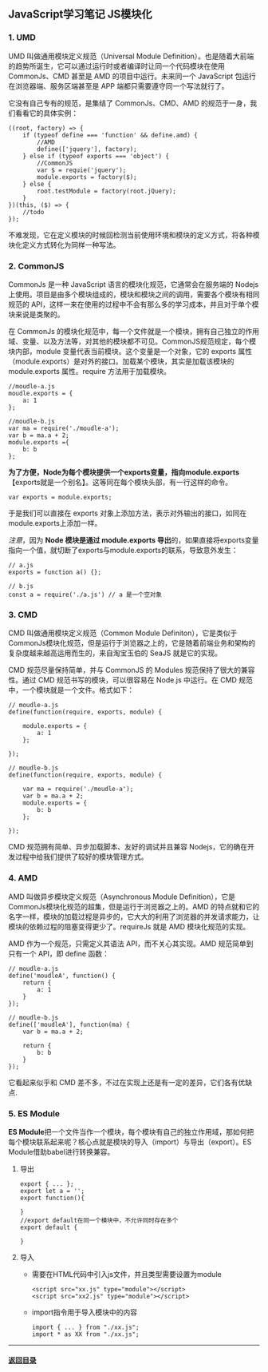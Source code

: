 ## JavaScript学习笔记 JS模块化

### 1. UMD

UMD 叫做通用模块定义规范（Universal Module Definition）。也是随着大前端的趋势所诞生，它可以通过运行时或者编译时让同一个代码模块在使用 CommonJs、CMD 甚至是 AMD 的项目中运行。未来同一个 JavaScript 包运行在浏览器端、服务区端甚至是 APP 端都只需要遵守同一个写法就行了。

它没有自己专有的规范，是集结了 CommonJs、CMD、AMD 的规范于一身，我们看看它的具体实例：

```
((root, factory) => {
    if (typeof define === 'function' && define.amd) {
        //AMD
        define(['jquery'], factory);
    } else if (typeof exports === 'object') {
        //CommonJS
        var $ = requie('jquery');
        module.exports = factory($);
    } else {
        root.testModule = factory(root.jQuery);
    }
})(this, ($) => {
    //todo
});
```

不难发现，它在定义模块的时候回检测当前使用环境和模块的定义方式，将各种模块化定义方式转化为同样一种写法。

### 2. CommonJS

CommonJs 是一种 JavaScript 语言的模块化规范，它通常会在服务端的 Nodejs 上使用。项目是由多个模块组成的，模块和模块之间的调用，需要各个模块有相同规范的 API，这样一来在使用的过程中不会有那么多的学习成本，并且对于单个模块来说是类聚的。

在 CommonJs 的模块化规范中，每一个文件就是一个模块，拥有自己独立的作用域、变量、以及方法等，对其他的模块都不可见。CommonJS规范规定，每个模块内部，module 变量代表当前模块。这个变量是一个对象，它的 exports 属性（module.exports）是对外的接口。加载某个模块，其实是加载该模块的 module.exports 属性。require 方法用于加载模块。

```
//moudle-a.js
moudle.exports = {
    a: 1
};

//moudle-b.js
var ma = require('./moudle-a');
var b = ma.a + 2;
module.exports ={
    b: b
};
```

**为了方便，Node为每个模块提供一个exports变量，指向module.exports**【exports就是一个别名】。这等同在每个模块头部，有一行这样的命令。

```
var exports = module.exports;
```

于是我们可以直接在 exports 对象上添加方法，表示对外输出的接口，如同在module.exports上添加一样。

*注意*，因为 **Node 模块是通过 module.exports 导出**的，如果直接将exports变量指向一个值，就切断了exports与module.exports的联系，导致意外发生：

```
// a.js
exports = function a() {};

// b.js
const a = require('./a.js') // a 是一个空对象
```

### 3. CMD

CMD 叫做通用模块定义规范（Common Module Definiton），它是类似于 CommonJs模块化规范，但是运行于浏览器之上的，它是随着前端业务和架构的复杂度越来越高运用而生的，来自淘宝玉伯的 SeaJS 就是它的实现。

CMD 规范尽量保持简单，并与 CommonJS 的 Modules 规范保持了很大的兼容性。通过 CMD 规范书写的模块，可以很容易在 Node.js 中运行。在 CMD 规范中，一个模块就是一个文件。格式如下：

```
// moudle-a.js
define(function(require, exports, module) {

    module.exports = { 
        a: 1 
    };

});

// moudle-b.js
define(function(require, exports, module) {

    var ma = require('./moudle-a');
    var b = ma.a + 2;
    module.exports = { 
        b: b 
    };

});
```

CMD 规范拥有简单、异步加载脚本、友好的调试并且兼容 Nodejs，它的确在开发过程中给我们提供了较好的模块管理方式。

### 4. AMD

AMD 叫做异步模块定义规范（Asynchronous Module Definition），它是 CommonJs模块化规范的超集，但是运行于浏览器之上的。AMD 的特点就和它的名字一样，模块的加载过程是异步的，它大大的利用了浏览器的并发请求能力，让模块的依赖过程的阻塞变得更少了。requireJs 就是 AMD 模块化规范的实现。

AMD 作为一个规范，只需定义其语法 API，而不关心其实现。AMD 规范简单到只有一个 API，即 define 函数：

```
// moudle-a.js
define('moudleA', function() { 
    return {
        a: 1
    }
});

// moudle-b.js
define(['moudleA'], function(ma) {
    var b = ma.a + 2;

    return {
        b: b
    }
});
```

它看起来似乎和 CMD 差不多，不过在实现上还是有一定的差异，它们各有优缺点.

### 5. ES Module

**ES Module**把一个文件当作一个模块，每个模块有自己的独立作用域，那如何把每个模块联系起来呢？核心点就是模块的导入（import）与导出（export）。ES Module借助babel进行转换兼容。

1. 导出  

   ```
   export { ... };
   export let a = '';
   export function(){
   
   }
   //export default在同一个模块中，不允许同时存在多个
   export default {
   
   }
   ```

2. 导入  

   + 需要在HTML代码中引入js文件，并且类型需要设置为module

     ```
     <script src="xx.js" type="module"></script>
     <script src="xx2.js" type="module"></script>
     ```

   + import指令用于导入模块中的内容

     ```
     import { ... } from "./xx.js";
     import * as XX from "./xx.js";
     ```





---

#### [返回目录](./)

